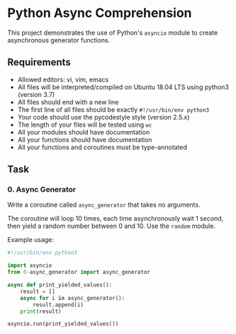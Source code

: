# Python Async Comprehension

This project demonstrates the use of Python's `asyncio` module to create asynchronous generator functions.

## Requirements

- Allowed editors: vi, vim, emacs
- All files will be interpreted/compiled on Ubuntu 18.04 LTS using python3 (version 3.7)
- All files should end with a new line
- The first line of all files should be exactly `#!/usr/bin/env python3`
- Your code should use the pycodestyle style (version 2.5.x)
- The length of your files will be tested using `wc`
- All your modules should have documentation
- All your functions should have documentation
- All your functions and coroutines must be type-annotated

## Task

### 0. Async Generator

Write a coroutine called `async_generator` that takes no arguments.

The coroutine will loop 10 times, each time asynchronously wait 1 second, then yield a random number between 0 and 10. Use the `random` module.

Example usage:

```python
#!/usr/bin/env python3

import asyncio
from 0-async_generator import async_generator

async def print_yielded_values():
    result = []
    async for i in async_generator():
        result.append(i)
    print(result)

asyncio.run(print_yielded_values())
